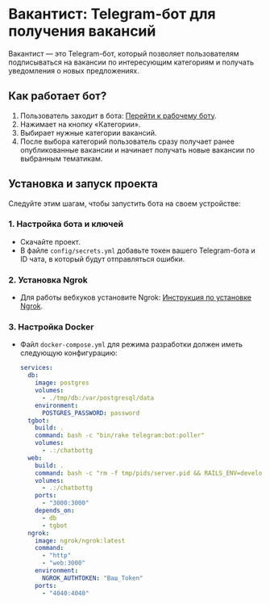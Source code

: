 # Вакантист: Telegram-бот для получения вакансий

Вакантист — это Telegram-бот, который позволяет пользователям подписываться на вакансии по интересующим категориям и получать уведомления о новых предложениях.

## Как работает бот?

1. Пользователь заходит в бота: [Перейти к рабочему боту](https://t.me/infobizaa_bot).
2. Нажимает на кнопку «Категории».
3. Выбирает нужные категории вакансий.
4. После выбора категорий пользователь сразу получает ранее опубликованные вакансии и начинает получать новые вакансии по выбранным тематикам.

## Установка и запуск проекта

Следуйте этим шагам, чтобы запустить бота на своем устройстве:

### 1. Настройка бота и ключей
- Скачайте проект.
- В файле `config/secrets.yml` добавьте токен вашего Telegram-бота и ID чата, в который будут отправляться ошибки.

### 2. Установка Ngrok
- Для работы вебхуков установите Ngrok: [Инструкция по установке Ngrok](https://ngrok.com/docs/getting-started/).

### 3. Настройка Docker
- Файл `docker-compose.yml` для режима разработки должен иметь следующую конфигурацию:

  ```yaml
  services:
    db:
      image: postgres
      volumes:
        - ./tmp/db:/var/postgresql/data
      environment:
        POSTGRES_PASSWORD: password
    tgbot:
      build: .
      command: bash -c "bin/rake telegram:bot:poller"
      volumes:
        - .:/chatbottg
    web:
      build: .
      command: bash -c "rm -f tmp/pids/server.pid && RAILS_ENV=development bundle exec rails s -p 3000 -b '0.0.0.0'"
      volumes:
        - .:/chatbottg
      ports:
        - "3000:3000"
      depends_on:
        - db
        - tgbot
    ngrok:
      image: ngrok/ngrok:latest
      command:
        - "http"
        - "web:3000"  
      environment:
        NGROK_AUTHTOKEN: "Ваш_Token"
      ports:
        - "4040:4040"

